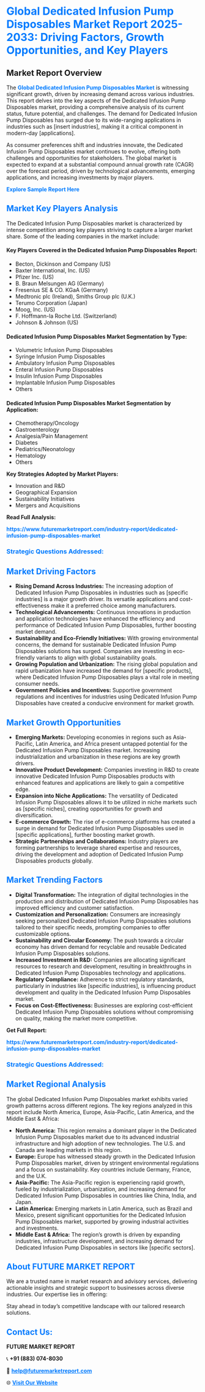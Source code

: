 <h1 style="color: #007BFF;">Global Dedicated Infusion Pump Disposables Market Report 2025-2033: Driving Factors, Growth Opportunities, and Key Players</h1>

<section id="overview">
<h2>Market Report Overview</h2>
<p>The <a href="https://www.futuremarketreport.com/industry-report/dedicated-infusion-pump-disposables-market" style="color: #007BFF; text-decoration: none;"><strong>Global Dedicated Infusion Pump Disposables Market</strong></a> is witnessing significant growth, driven by increasing demand across various industries. This report delves into the key aspects of the Dedicated Infusion Pump Disposables market, providing a comprehensive analysis of its current status, future potential, and challenges. The demand for Dedicated Infusion Pump Disposables has surged due to its wide-ranging applications in industries such as [insert industries], making it a critical component in modern-day [applications].</p>
<p>As consumer preferences shift and industries innovate, the Dedicated Infusion Pump Disposables market continues to evolve, offering both challenges and opportunities for stakeholders. The global market is expected to expand at a substantial compound annual growth rate (CAGR) over the forecast period, driven by technological advancements, emerging applications, and increasing investments by major players.</p>
</section>

<section id="overview">
<p><a href="https://www.futuremarketreport.com/request-sample/reportId=54533" style="color: #007BFF; text-decoration: none;"><strong>Explore Sample Report Here</strong></a></p>
</section>

<section id="key-players">
<h2 style="color: #007BFF;">Market Key Players Analysis</h2>
<p>The Dedicated Infusion Pump Disposables market is characterized by intense competition among key players striving to capture a larger market share. Some of the leading companies in the market include:</p>
<h4>Key Players Covered in the Dedicated Infusion Pump Disposables Report:</h4>
<ul><li>Becton, Dickinson and Company (US)</li><li>Baxter International, Inc. (US)</li><li>Pfizer Inc. (US)</li><li>B. Braun Melsungen AG (Germany)</li><li>Fresenius SE &amp; CO. KGaA (Germany)</li><li>Medtronic plc (Ireland), Smiths Group plc (U.K.)</li><li>Terumo Corporation (Japan)</li><li>Moog, Inc. (US)</li><li>F. Hoffmann-la Roche Ltd. (Switzerland)</li><li>Johnson &amp; Johnson (US)</li></ul>
<h4>Dedicated Infusion Pump Disposables Market Segmentation by Type:</h4>
<ul><li>Volumetric Infusion Pump Disposables</li><li>Syringe Infusion Pump Disposables</li><li>Ambulatory Infusion Pump Disposables</li><li>Enteral Infusion Pump Disposables</li><li>Insulin Infusion Pump Disposables</li><li>Implantable Infusion Pump Disposables</li><li>Others</li></ul>

<h4>Dedicated Infusion Pump Disposables Market Segmentation by Application:</h4>
<ul><li>Chemotherapy/Oncology</li><li>Gastroenterology</li><li>Analgesia/Pain Management</li><li>Diabetes</li><li>Pediatrics/Neonatology</li><li>Hematology</li><li>Others</li></ul>
<p><strong>Key Strategies Adopted by Market Players:</strong></p>
<ul>
<li>Innovation and R&D</li>
<li>Geographical Expansion</li>
<li>Sustainability Initiatives</li>
<li>Mergers and Acquisitions</li>
</ul>
</section>

<section>
<p><strong>Read Full Analysis: </strong></p><a href="https://www.futuremarketreport.com/industry-report/dedicated-infusion-pump-disposables-market" style="color: #007BFF; text-decoration: none;"><strong>https://www.futuremarketreport.com/industry-report/dedicated-infusion-pump-disposables-market</strong></a>
<h3 style="color: #007BFF;">Strategic Questions Addressed:</h3>
</section>

<section id="driving-factors">
<h2 style="color: #007BFF;">Market Driving Factors</h2>
<ul>
<li><strong>Rising Demand Across Industries:</strong> The increasing adoption of Dedicated Infusion Pump Disposables in industries such as [specific industries] is a major growth driver. Its versatile applications and cost-effectiveness make it a preferred choice among manufacturers.</li>
<li><strong>Technological Advancements:</strong> Continuous innovations in production and application technologies have enhanced the efficiency and performance of Dedicated Infusion Pump Disposables, further boosting market demand.</li>
<li><strong>Sustainability and Eco-Friendly Initiatives:</strong> With growing environmental concerns, the demand for sustainable Dedicated Infusion Pump Disposables solutions has surged. Companies are investing in eco-friendly variants to align with global sustainability goals.</li>
<li><strong>Growing Population and Urbanization:</strong> The rising global population and rapid urbanization have increased the demand for [specific products], where Dedicated Infusion Pump Disposables plays a vital role in meeting consumer needs.</li>
<li><strong>Government Policies and Incentives:</strong> Supportive government regulations and incentives for industries using Dedicated Infusion Pump Disposables have created a conducive environment for market growth.</li>
</ul>
</section>

<section id="growth-opportunities">
<h2 style="color: #007BFF;">Market Growth Opportunities</h2>
<ul>
<li><strong>Emerging Markets:</strong> Developing economies in regions such as Asia-Pacific, Latin America, and Africa present untapped potential for the Dedicated Infusion Pump Disposables market. Increasing industrialization and urbanization in these regions are key growth drivers.</li>
<li><strong>Innovative Product Development:</strong> Companies investing in R&D to create innovative Dedicated Infusion Pump Disposables products with enhanced features and applications are likely to gain a competitive edge.</li>
<li><strong>Expansion into Niche Applications:</strong> The versatility of Dedicated Infusion Pump Disposables allows it to be utilized in niche markets such as [specific niches], creating opportunities for growth and diversification.</li>
<li><strong>E-commerce Growth:</strong> The rise of e-commerce platforms has created a surge in demand for Dedicated Infusion Pump Disposables used in [specific applications], further boosting market growth.</li>
<li><strong>Strategic Partnerships and Collaborations:</strong> Industry players are forming partnerships to leverage shared expertise and resources, driving the development and adoption of Dedicated Infusion Pump Disposables products globally.</li>
</ul>
</section>

<section id="trending-factors">
<h2 style="color: #007BFF;">Market Trending Factors</h2>
<ul>
<li><strong>Digital Transformation:</strong> The integration of digital technologies in the production and distribution of Dedicated Infusion Pump Disposables has improved efficiency and customer satisfaction.</li>
<li><strong>Customization and Personalization:</strong> Consumers are increasingly seeking personalized Dedicated Infusion Pump Disposables solutions tailored to their specific needs, prompting companies to offer customizable options.</li>
<li><strong>Sustainability and Circular Economy:</strong> The push towards a circular economy has driven demand for recyclable and reusable Dedicated Infusion Pump Disposables solutions.</li>
<li><strong>Increased Investment in R&D:</strong> Companies are allocating significant resources to research and development, resulting in breakthroughs in Dedicated Infusion Pump Disposables technology and applications.</li>
<li><strong>Regulatory Compliance:</strong> Adherence to strict regulatory standards, particularly in industries like [specific industries], is influencing product development and quality in the Dedicated Infusion Pump Disposables market.</li>
<li><strong>Focus on Cost-Effectiveness:</strong> Businesses are exploring cost-efficient Dedicated Infusion Pump Disposables solutions without compromising on quality, making the market more competitive.</li>
</ul>
</section>

<section>
<p><strong>Get Full Report: </strong></p><a href="https://www.futuremarketreport.com/industry-report/dedicated-infusion-pump-disposables-market" style="color: #007BFF; text-decoration: none;"><strong>https://www.futuremarketreport.com/industry-report/dedicated-infusion-pump-disposables-market</strong></a>
<h3 style="color: #007BFF;">Strategic Questions Addressed:</h3>
</section>


<section id="regional-analysis">
<h2 style="color: #007BFF;">Market Regional Analysis</h2>
<p>The global Dedicated Infusion Pump Disposables market exhibits varied growth patterns across different regions. The key regions analyzed in this report include North America, Europe, Asia-Pacific, Latin America, and the Middle East & Africa:</p>
<ul>
<li><strong>North America:</strong> This region remains a dominant player in the Dedicated Infusion Pump Disposables market due to its advanced industrial infrastructure and high adoption of new technologies. The U.S. and Canada are leading markets in this region.</li>
<li><strong>Europe:</strong> Europe has witnessed steady growth in the Dedicated Infusion Pump Disposables market, driven by stringent environmental regulations and a focus on sustainability. Key countries include Germany, France, and the U.K.</li>
<li><strong>Asia-Pacific:</strong> The Asia-Pacific region is experiencing rapid growth, fueled by industrialization, urbanization, and increasing demand for Dedicated Infusion Pump Disposables in countries like China, India, and Japan.</li>
<li><strong>Latin America:</strong> Emerging markets in Latin America, such as Brazil and Mexico, present significant opportunities for the Dedicated Infusion Pump Disposables market, supported by growing industrial activities and investments.</li>
<li><strong>Middle East & Africa:</strong> The region’s growth is driven by expanding industries, infrastructure development, and increasing demand for Dedicated Infusion Pump Disposables in sectors like [specific sectors].</li>
</ul>
</section>

<footer>
<h2 style="color: #007BFF;">About FUTURE MARKET REPORT</h2>
<p>We are a trusted name in market research and advisory services, delivering actionable insights and strategic support to businesses across diverse industries. Our expertise lies in offering:</p>

<p>Stay ahead in today’s competitive landscape with our tailored research solutions.</p>

<h2 style="color: #007BFF;">Contact Us:</h2>
<p><strong>FUTURE MARKET REPORT</strong></p>
<p>📞 <strong>+91 (883) 074-8030</strong></p>
<p>📧 <strong><a href="mailto:help@futuremarketreport.com" style="color: #007BFF;">help@futuremarketreport.com</a></strong></p>
<p>🌐 <strong><a href="https://www.futuremarketreport.com/" style="color: #007BFF;">Visit Our Website</a></strong></p>
</footer>
